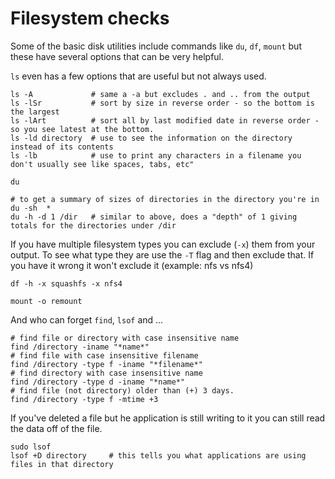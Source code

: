 # Filesystem checks

Some of the basic disk utilities include commands like `du`, `df`, `mount` but these have several options that can be very helpful.

`ls` even has a few options that are useful but not always used.
```
ls -A             # same a -a but excludes . and .. from the output
ls -lSr           # sort by size in reverse order - so the bottom is the largest
ls -lArt          # sort all by last modified date in reverse order - so you see latest at the bottom. 
ls -ld directory  # use to see the information on the directory instead of its contents
ls -lb            # use to print any characters in a filename you don't usually see like spaces, tabs, etc" 

```
`du` 
```
# to get a summary of sizes of directories in the directory you're in
du -sh  *    
du -h -d 1 /dir   # similar to above, does a "depth" of 1 giving totals for the directories under /dir

```
If you have multiple filesystem types you can exclude (`-x`) them from your output. To see what type they are use the `-T` flag and then exclude that. If you have it wrong it won't exclude it (example: nfs vs nfs4)
```
df -h -x squashfs -x nfs4 
```

```
mount -o remount
```

And who can forget `find`, `lsof` and ...

```
# find file or directory with case insensitive name
find /directory -iname "*name*"
# find file with case insensitive filename
find /directory -type f -iname "*filename*"
# find directory with case insensitive name
find /directory -type d -iname "*name*"
# find file (not directory) older than (+) 3 days.
find /directory -type f -mtime +3
```
If you've deleted a file but he application is still writing to it you can still read the data off of the file.
```
sudo lsof 
lsof +D directory     # this tells you what applications are using files in that directory
```


